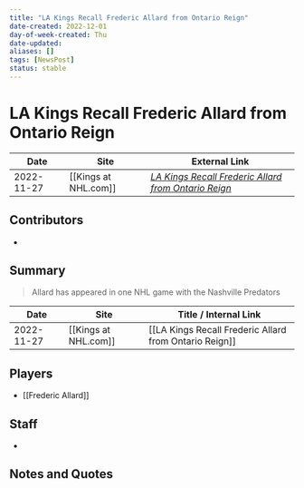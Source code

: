 ```yaml
---
title: "LA Kings Recall Frederic Allard from Ontario Reign"
date-created: 2022-12-01
day-of-week-created: Thu
date-updated: 
aliases: []
tags: [NewsPost]
status: stable
---
```


# LA Kings Recall Frederic Allard from Ontario Reign

| Date       | Site                 | External Link                                                                                                                                         |
| ---------- | -------------------- | ----------------------------------------------------------------------------------------------------------------------------------------------------- |
| 2022-11-27 | [[Kings at NHL.com]] | [*LA Kings Recall Frederic Allard from Ontario Reign*](https://www.nhl.com/kings/news/la-kings-recall-frederic-allard-from-ontario-reign/c-338106196) |

## Contributors
- 

## Summary
> Allard has appeared in one NHL game with the Nashville Predators

| Date       | Site                 | Title / Internal Link                                  |
| ---------- | -------------------- | ------------------------------------------------------ |
| 2022-11-27 | [[Kings at NHL.com]] | [[LA Kings Recall Frederic Allard from Ontario Reign]] |

## Players
- [[Frederic Allard]]

## Staff
- 

## Notes and Quotes
> 

